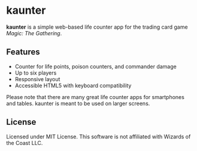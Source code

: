 # kaunter

**kaunter** is a simple web-based life counter app for the trading card game *Magic: The Gathering*.

## Features

* Counter for life points, poison counters, and commander damage
* Up to six players
* Responsive layout
* Accessible HTML5 with keyboard compatibility

Please note that there are many great life counter apps for smartphones and tables. kaunter is meant to be used on larger screens.

## License

Licensed under MIT License. This software is not affiliated with Wizards of the Coast LLC.
